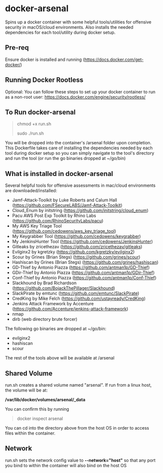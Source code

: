 # docker-arsenal
Spins up a docker container with some helpful tools/utilities for offensive security in macOS/cloud environments. Also installs the needed dependencies for each tool/utility during docker setup.

## Pre-req
Ensure docker is installed and running (https://docs.docker.com/get-docker/)

## Running Docker Rootless
Optional: You can follow these steps to set up your docker container to run as a non-root user: https://docs.docker.com/engine/security/rootless/ 

## To Run docker-arsenal
> chmod +x run.sh
> 
> sudo ./run.sh

You will be dropped into the container's /arsenal folder upon completion. This Dockerfile takes care of installing the dependencies needed by each tool during docker setup so you can simply navigate to the tool's directory and run the tool (or run the go binaries dropped at ~/go/bin)

## What is installed in docker-arsenal
Several helpful tools for offensive assessments in mac/cloud environments are downloaded/installed:

- Jamf-Attack-Toolkit by Luke Roberts and Calum Hall (https://github.com/FSecureLABS/Jamf-Attack-Toolkit)
- Cloud_Enum by initstring (https://github.com/initstring/cloud_enum)
- Pacu AWS Post Exp Toolkit by Rhino Labs (https://github.com/RhinoSecurityLabs/pacu)
- My AWS Key Triage Tool (https://github.com/cedowens/aws_key_triage_tool)
- My Keygrabber Tool (https://github.com/cedowens/keygrabber)
- My JenkinsHunter Tool (https://github.com/cedowens/JenkinsHunter)
- Gitleaks by zricethezav (https://github.com/zricethezav/gitleaks)
- Evilginx2 by kgretzky (https://github.com/kgretzky/evilginx2)
- Scour by Grines (Brian Stegs) (https://github.com/grines/scour)
- Hashiscan by Grines (Brian Stegs) (https://github.com/grines/hashiscan)
- GD-Thief by Antonio Piazza (https://github.com/antman1p/GD-Thief)
- GDir-Thief by Antonio Piazza (https://github.com/antman1p/GDir-Thief)
- Conf-Thief by Antonio Piazza (https://github.com/antman1p/Conf-Thief)
- Slackhound by Brad Richardson (https://github.com/BojackThePillager/Slackhound)
- SlackPirate by emtunc (https://github.com/emtunc/SlackPirate)
- CredKing by Mike Felch (https://github.com/ustayready/CredKing)
- Jenkins Attack Framework by Accenture (https://github.com/Accenture/jenkins-attack-framework)
- nmap
- dirb (web directory brute forcer)

The following go binaries are dropped at ~/go/bin:
- evilginx2
- hashiscan
- scour

The rest of the tools above will be available at /arsenal

## Shared Volume
run.sh creates a shared volume named "arsenal". If run from a linux host, the volume will be at:

**/var/lib/docker/volumes/arsenal/_data**

You can confirm this by running

> docker inspect arsenal

You can cd into the directory above from the host OS in order to access files within the container.

## Network
run.sh sets the network config value to **--network="host"** so that any port you bind to within the container will also bind on the host OS
